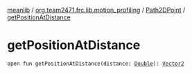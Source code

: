 [meanlib](../../index.md) / [org.team2471.frc.lib.motion_profiling](../index.md) / [Path2DPoint](index.md) / [getPositionAtDistance](./get-position-at-distance.md)

# getPositionAtDistance

`open fun getPositionAtDistance(distance: `[`Double`](https://kotlinlang.org/api/latest/jvm/stdlib/kotlin/-double/index.html)`): `[`Vector2`](../../org.team2471.frc.lib.math/-vector2/index.md)